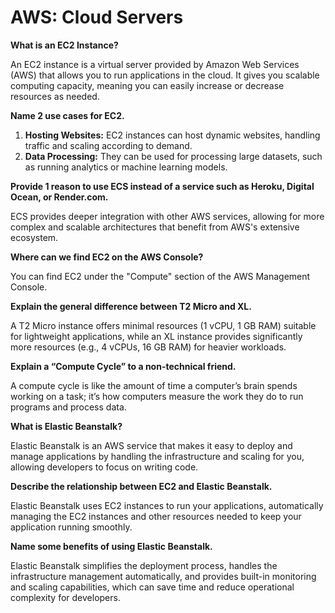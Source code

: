 # AWS: Cloud Servers

**What is an EC2 Instance?**

An EC2 instance is a virtual server provided by Amazon Web Services (AWS) that allows you to run applications in the cloud. It gives you scalable computing capacity, meaning you can easily increase or decrease resources as needed.

**Name 2 use cases for EC2.**

1. **Hosting Websites:** EC2 instances can host dynamic websites, handling traffic and scaling according to demand.
2. **Data Processing:** They can be used for processing large datasets, such as running analytics or machine learning models.

**Provide 1 reason to use ECS instead of a service such as Heroku, Digital Ocean, or Render.com.**

ECS provides deeper integration with other AWS services, allowing for more complex and scalable architectures that benefit from AWS's extensive ecosystem.

**Where can we find EC2 on the AWS Console?**

You can find EC2 under the "Compute" section of the AWS Management Console.

**Explain the general difference between T2 Micro and XL.**

A T2 Micro instance offers minimal resources (1 vCPU, 1 GB RAM) suitable for lightweight applications, while an XL instance provides significantly more resources (e.g., 4 vCPUs, 16 GB RAM) for heavier workloads.

**Explain a “Compute Cycle” to a non-technical friend.**

A compute cycle is like the amount of time a computer’s brain spends working on a task; it’s how computers measure the work they do to run programs and process data.

**What is Elastic Beanstalk?**

Elastic Beanstalk is an AWS service that makes it easy to deploy and manage applications by handling the infrastructure and scaling for you, allowing developers to focus on writing code.

**Describe the relationship between EC2 and Elastic Beanstalk.**

Elastic Beanstalk uses EC2 instances to run your applications, automatically managing the EC2 instances and other resources needed to keep your application running smoothly.

**Name some benefits of using Elastic Beanstalk.**

Elastic Beanstalk simplifies the deployment process, handles the infrastructure management automatically, and provides built-in monitoring and scaling capabilities, which can save time and reduce operational complexity for developers.
